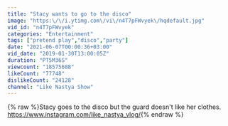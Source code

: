 ```yaml
---
title: "Stacy wants to go to the disco"
image: "https:\/\/i.ytimg.com\/vi\/n4T7pFWvyek\/hqdefault.jpg"
vid_id: "n4T7pFWvyek"
categories: "Entertainment"
tags: ["pretend play","disco","party"]
date: "2021-06-07T00:00:36+03:00"
vid_date: "2019-01-30T13:00:05Z"
duration: "PT5M36S"
viewcount: "18575688"
likeCount: "77748"
dislikeCount: "24128"
channel: "Like Nastya Show"
---
```

{% raw %}Stacy goes to the disco but the guard doesn't like her clothes.<br /><a rel="nofollow" target="blank" href="https://www.instagram.com/like_nastya_vlog/">https://www.instagram.com/like_nastya_vlog/</a>{% endraw %}
